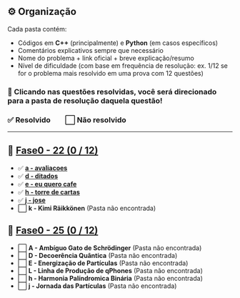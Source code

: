 ## ⚙️ Organização

Cada pasta contém:
- Códigos em **C++** (principalmente) e **Python** (em casos específicos)
- Comentários explicativos sempre que necessário
- Nome do problema + link oficial + breve explicação/resumo
- Nível de dificuldade (com base em frequência de resolução: ex. 1/12 se for o problema mais resolvido em uma prova com 12 questões)

### 🔗 Clicando nas questões resolvidas, você será direcionado para a pasta de resolução daquela questão!
### ✅ Resolvido  ⬜ Não resolvido

---

## 🚀 [**Fase0 - 22 (0 / 12)**](https://github.com/CSFesta/Marathon-Solutions/tree/main/SBC%20-%20fase%20zero/Fase0-22) 

- ✅ [**a - avaliacoes**](https://github.com/CSFesta/Marathon-Solutions/tree/main/SBC%20-%20fase%20zero/Fase0-22/a%20-%20avaliacoes)
- ✅ [**d - ditados**](https://github.com/CSFesta/Marathon-Solutions/tree/main/SBC%20-%20fase%20zero/Fase0-22/d%20-%20ditados)
- ✅ [**e - eu quero cafe**](https://github.com/CSFesta/Marathon-Solutions/tree/main/SBC%20-%20fase%20zero/Fase0-22/e%20-%20eu%20quero%20cafe)
- ✅ [**h - torre de cartas**](https://github.com/CSFesta/Marathon-Solutions/tree/main/SBC%20-%20fase%20zero/Fase0-22/h%20-%20torre%20de%20cartas)
- ✅ [**j - jose**](https://github.com/CSFesta/Marathon-Solutions/tree/main/SBC%20-%20fase%20zero/Fase0-22/j%20-%20jose)
- ⬜ **k - Kimi Räikkönen** (Pasta não encontrada)

## 🚀 [**Fase0 - 25 (0 / 12)**](https://github.com/CSFesta/Marathon-Solutions/tree/main/SBC%20-%20fase%20zero/Fase0-25) 

- ⬜ **A - Ambíguo Gato de Schrödinger** (Pasta não encontrada)
- ⬜ **D - Decoerência Quântica** (Pasta não encontrada)
- ⬜ **E - Energização de Partículas** (Pasta não encontrada)
- ⬜ **L - Linha de Produção de qPhones** (Pasta não encontrada)
- ⬜ **h - Harmonia Palíndromica Binária** (Pasta não encontrada)
- ⬜ **j - Jornada das Partículas** (Pasta não encontrada)
